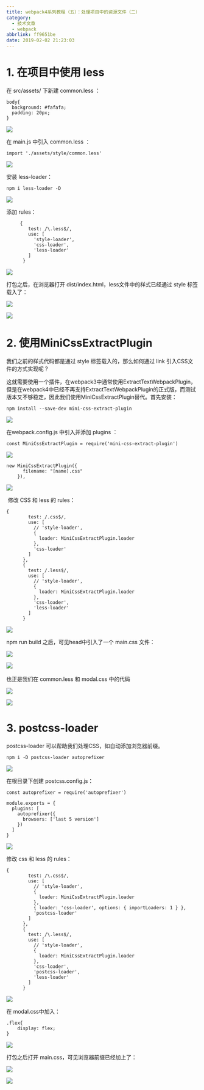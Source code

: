 ```yaml
---
title: webpack4系列教程（五）：处理项目中的资源文件（二）
category:
  - 技术文章
  - webpack
abbrlink: ff9651be
date: 2019-02-02 21:23:03
---
```

# 1\. 在项目中使用 less 

在 src/assets/ 下新建 common.less ：

```
body{
  background: #fafafa;
  padding: 20px;
}
```

![](https://upload-images.jianshu.io/upload_images/2012934-9020ad076d645408.gif?imageMogr2/auto-orient/strip) 

在 main.js 中引入 common.less ：

```
import './assets/style/common.less'
```

![](https://upload-images.jianshu.io/upload_images/2012934-07a809ec681f5cb9.gif?imageMogr2/auto-orient/strip) 

安装 less-loader：

```
npm i less-loader -D
```

![](https://upload-images.jianshu.io/upload_images/2012934-0d4314118bfca19e.gif?imageMogr2/auto-orient/strip) 

添加 rules：

```
     {
        test: /\.less$/,
        use: [
          'style-loader',
          'css-loader',
          'less-loader'
        ]
      }
```

![](https://upload-images.jianshu.io/upload_images/2012934-d88bf39ae95cfa8b.gif?imageMogr2/auto-orient/strip) 

打包之后，在浏览器打开 dist/index.html，less文件中的样式已经通过 style 标签载入了：

![](http://upload-images.jianshu.io/upload_images/2012934-194b94439848478d.jpg?imageMogr2/auto-orient/strip%7CimageView2/2/w/1240)

![](https://upload-images.jianshu.io/upload_images/2012934-e768c5d87d3c8956.gif?imageMogr2/auto-orient/strip) ​

# 2\. 使用MiniCssExtractPlugin

我们之前的样式代码都是通过 style 标签载入的，那么如何通过 link 引入CSS文件的方式实现呢？

这就需要使用一个插件，在webpack3中通常使用ExtractTextWebpackPlugin，但是在webpack4中已经不再支持ExtractTextWebpackPlugin的正式版，而测试版本又不够稳定，因此我们使用MiniCssExtractPlugin替代。首先安装：

```
npm install --save-dev mini-css-extract-plugin
```

![](https://upload-images.jianshu.io/upload_images/2012934-e9104b2ec3972890.gif?imageMogr2/auto-orient/strip) 

在webpack.config.js 中引入并添加 plugins ：

```
const MiniCssExtractPlugin = require('mini-css-extract-plugin')
```

![](https://upload-images.jianshu.io/upload_images/2012934-ed26cea1f923a356.gif?imageMogr2/auto-orient/strip) 

```
new MiniCssExtractPlugin({
      filename: "[name].css"
    }),
```

![](https://upload-images.jianshu.io/upload_images/2012934-47f6a946b4f69719.gif?imageMogr2/auto-orient/strip) 

 修改 CSS 和 less 的 rules：

```
{
        test: /.css$/,
        use: [
          // 'style-loader',
          {
            loader: MiniCssExtractPlugin.loader
          },
          'css-loader'
        ]
      },
      {
        test: /.less$/,
        use: [
          // 'style-loader',
          {
            loader: MiniCssExtractPlugin.loader
          },
          'css-loader',
          'less-loader'
        ]
      }
```

![](https://upload-images.jianshu.io/upload_images/2012934-c7668816d7cd9001.gif?imageMogr2/auto-orient/strip) 

npm run build 之后，可见head中引入了一个 main.css 文件：

![](http://upload-images.jianshu.io/upload_images/2012934-ed039ee7ee623a49.jpg?imageMogr2/auto-orient/strip%7CimageView2/2/w/1240)

![](https://upload-images.jianshu.io/upload_images/2012934-a3b25b2ed841fce2.gif?imageMogr2/auto-orient/strip) ​

也正是我们在 common.less 和 modal.css 中的代码

![](http://upload-images.jianshu.io/upload_images/2012934-42b68e2aabc38723?imageMogr2/auto-orient/strip%7CimageView2/2/w/1240)

![](https://upload-images.jianshu.io/upload_images/2012934-48284d76011eaa5c.gif?imageMogr2/auto-orient/strip) ​

# 3\. postcss-loader

postcss-loader 可以帮助我们处理CSS，如自动添加浏览器前缀。

```
npm i -D postcss-loader autoprefixer
```

![](https://upload-images.jianshu.io/upload_images/2012934-07342baa1a4454e3.gif?imageMogr2/auto-orient/strip) 

在根目录下创建 postcss.config.js：

```
const autoprefixer = require('autoprefixer')

module.exports = {
  plugins: [
    autoprefixer({
      browsers: ['last 5 version']
    })
  ]
}
```

![](https://upload-images.jianshu.io/upload_images/2012934-ee6337518867253b.gif?imageMogr2/auto-orient/strip) 

修改 css 和 less 的 rules：

```
{
        test: /\.css$/,
        use: [
          // 'style-loader',
          {
            loader: MiniCssExtractPlugin.loader
          },
          { loader: 'css-loader', options: { importLoaders: 1 } },
          'postcss-loader'
        ]
      },
      {
        test: /\.less$/,
        use: [
          // 'style-loader',
          {
            loader: MiniCssExtractPlugin.loader
          },
          'css-loader',
          'postcss-loader',
          'less-loader'
        ]
      }
```

![](https://upload-images.jianshu.io/upload_images/2012934-e469db73dc41d618.gif?imageMogr2/auto-orient/strip) 

在 modal.css中加入：

```
.flex{
    display: flex;
}
```

![](https://upload-images.jianshu.io/upload_images/2012934-afb154591decd67b.gif?imageMogr2/auto-orient/strip) 

打包之后打开 main.css，可见浏览器前缀已经加上了：

![](http://upload-images.jianshu.io/upload_images/2012934-041d73e7df49eb94.jpg?imageMogr2/auto-orient/strip%7CimageView2/2/w/1240)

![](https://upload-images.jianshu.io/upload_images/2012934-d9572fa1ae4660f1.gif?imageMogr2/auto-orient/strip) ​

